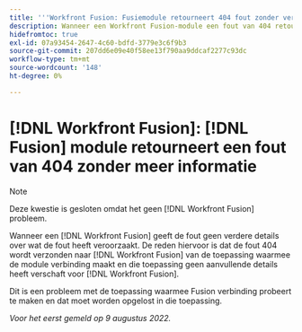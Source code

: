 ```yaml
---
title: '''Workfront Fusion: Fusiemodule retourneert 404 fout zonder verdere informatie"'
description: Wanneer een Workfront Fusion-module een fout van 404 retourneert, geeft de fout geen verdere details over de oorzaak van de fout. De reden hiervoor is dat de fout van 404 naar Workfront Fusion wordt verzonden vanuit de toepassing waarmee de module verbinding maakt en die toepassing geen aanvullende details naar Workfront Fusion heeft verzonden.
hidefromtoc: true
exl-id: 07a93454-2647-4c60-bdfd-3779e3c6f9b3
source-git-commit: 207dd6e09e40f58ee13f790aa9ddcaf2277c93dc
workflow-type: tm+mt
source-wordcount: '148'
ht-degree: 0%

---
```


# [!DNL Workfront Fusion]: [!DNL Fusion] module retourneert een fout van 404 zonder meer informatie

>[!NOTE]
>
>Deze kwestie is gesloten omdat het geen [!DNL Workfront Fusion] probleem.

Wanneer een [!DNL Workfront Fusion] geeft de fout geen verdere details over wat de fout heeft veroorzaakt. De reden hiervoor is dat de fout 404 wordt verzonden naar [!DNL Workfront Fusion] van de toepassing waarmee de module verbinding maakt en die toepassing geen aanvullende details heeft verschaft voor [!DNL Workfront Fusion].

Dit is een probleem met de toepassing waarmee Fusion verbinding probeert te maken en dat moet worden opgelost in die toepassing.

_Voor het eerst gemeld op 9 augustus 2022._
